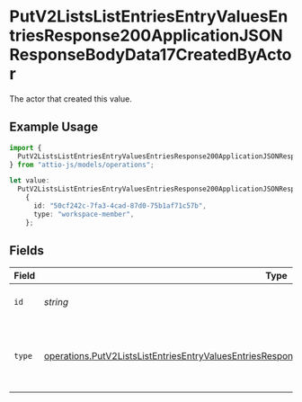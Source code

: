 # PutV2ListsListEntriesEntryValuesEntriesResponse200ApplicationJSONResponseBodyData17CreatedByActor

The actor that created this value.

## Example Usage

```typescript
import {
  PutV2ListsListEntriesEntryValuesEntriesResponse200ApplicationJSONResponseBodyData17CreatedByActor,
} from "attio-js/models/operations";

let value:
  PutV2ListsListEntriesEntryValuesEntriesResponse200ApplicationJSONResponseBodyData17CreatedByActor =
    {
      id: "50cf242c-7fa3-4cad-87d0-75b1af71c57b",
      type: "workspace-member",
    };
```

## Fields

| Field                                                                                                                                                                                                                    | Type                                                                                                                                                                                                                     | Required                                                                                                                                                                                                                 | Description                                                                                                                                                                                                              |
| ------------------------------------------------------------------------------------------------------------------------------------------------------------------------------------------------------------------------ | ------------------------------------------------------------------------------------------------------------------------------------------------------------------------------------------------------------------------ | ------------------------------------------------------------------------------------------------------------------------------------------------------------------------------------------------------------------------ | ------------------------------------------------------------------------------------------------------------------------------------------------------------------------------------------------------------------------ |
| `id`                                                                                                                                                                                                                     | *string*                                                                                                                                                                                                                 | :heavy_minus_sign:                                                                                                                                                                                                       | An ID to identify the actor.                                                                                                                                                                                             |
| `type`                                                                                                                                                                                                                   | [operations.PutV2ListsListEntriesEntryValuesEntriesResponse200ApplicationJSONResponseBodyData17Type](../../models/operations/putv2listslistentriesentryvaluesentriesresponse200applicationjsonresponsebodydata17type.md) | :heavy_minus_sign:                                                                                                                                                                                                       | The type of actor. [Read more information on actor types here](/docs/actors).                                                                                                                                            |